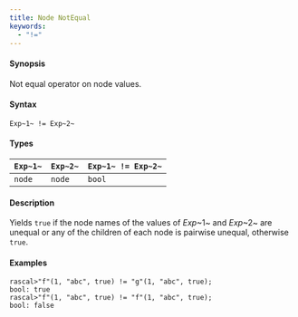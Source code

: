 ```yaml
---
title: Node NotEqual
keywords:
  - "!="
---
```


#### Synopsis

Not equal operator on node values.

#### Syntax

`Exp~1~ != Exp~2~`

#### Types


| `Exp~1~`  |  `Exp~2~` | `Exp~1~ != Exp~2~`  |
| --- | --- | --- |
| `node`     |  `node`    | `bool`                |


#### Description

Yields `true` if the node names of the values of _Exp_~1~ and _Exp_~2~ are unequal or
any of the children of each node is pairwise unequal, otherwise `true`.

#### Examples


```rascal-shell 
rascal>"f"(1, "abc", true) != "g"(1, "abc", true);
bool: true
rascal>"f"(1, "abc", true) != "f"(1, "abc", true);
bool: false
```



